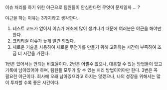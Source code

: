이슈 처리를 하기 위한 야근으로 팀원들이 안심한다면 무엇이 문제일까 ... ?

야근을 하는 이유는 3가지라고 생각한다.

1. 테스트 코드가 없어서 이슈가 애초에 많이 생겨나기 때문에 여러분은 야근을 해야만 한다.
2. 크리티컬 이슈가 늦게 발견 되었다.
3. 새로운 기술을 사용하여 새로운 무언가를 만들기 위해 고민하는 시간이 부족하여 조금 더 시간을 가진다.

1번은 있어서는 안되는 비효율이다.
2번은 어쩔수 없으나, 대응할 수 있는 방법들이 있고 기록에 남아있어야 하며, 팀원들 모두가 할 수 있는 처리 방법이어야만 한다.
3번은 꼭 필요한 야근이다. 회사에 오래 남아있으라고 하지는 않겠으나, 나의 성장을 위해서는 많이 투자할 수록 좋은 시간이다.

